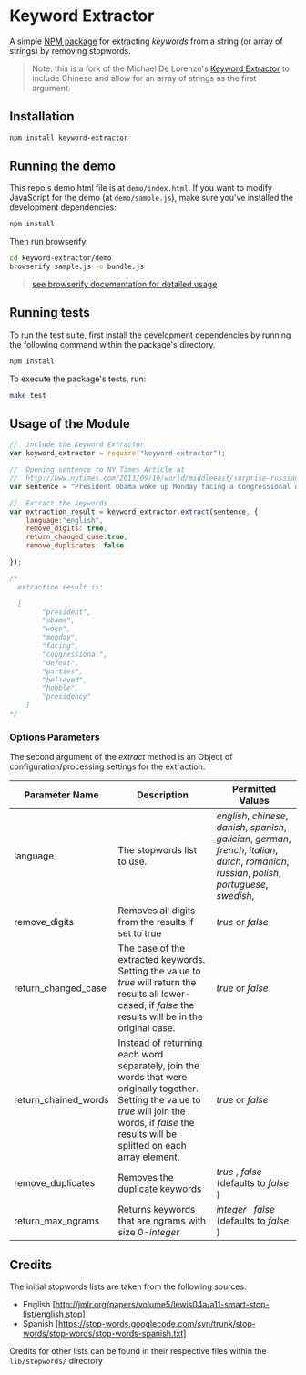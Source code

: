 # Keyword Extractor

A simple [NPM package](https://npmjs.org/package/@fusionary/keyword-extractor) for extracting _keywords_ from a string (or array of strings) by
removing stopwords.

> Note: this is a fork of the Michael De Lorenzo's [Keyword Extractor](https://github.com/michaeldelorenzo/keyword-extractor) to include Chinese and allow for an array of strings as the first argument.

## Installation

```sh
npm install keyword-extractor
```

## Running the demo

This repo's demo html file is at `demo/index.html`. If you want to modify JavaScript for the demo (at `demo/sample.js`),
make sure you've installed the development dependencies:

```sh
npm install
```

Then run browserify:

```sh
cd keyword-extractor/demo
browserify sample.js -o bundle.js
```

> [see browserify documentation for detailed usage](http://browserify.org/)

## Running tests

To run the test suite, first install the development dependencies by running the following command within the package's
directory.

```sh
npm install
```

To execute the package's tests, run:

``` sh
make test
```

## Usage of the Module

```javascript
//  include the Keyword Extractor
var keyword_extractor = require("keyword-extractor");

//  Opening sentence to NY Times Article at
//  http://www.nytimes.com/2013/09/10/world/middleeast/surprise-russian-proposal-catches-obama-between-putin-and-house-republicans.html
var sentence = "President Obama woke up Monday facing a Congressional defeat that many in both parties believed could hobble his presidency."

//  Extract the keywords
var extraction_result = keyword_extractor.extract(sentence, {
    language:"english",
    remove_digits: true,
    return_changed_case:true,
    remove_duplicates: false

});

/*
  extraction result is:

  [
        "president",
        "obama",
        "woke",
        "monday",
        "facing",
        "congressional",
        "defeat",
        "parties",
        "believed",
        "hobble",
        "presidency"
    ]
*/
```

### Options Parameters

The second argument of the _extract_ method is an Object of configuration/processing settings for the extraction.

| Parameter Name       | Description                                                                                                                                                                                              | Permitted Values                                                                                                                                         |
| -------------------- | -------------------------------------------------------------------------------------------------------------------------------------------------------------------------------------------------------- | -------------------------------------------------------------------------------------------------------------------------------------------------------- |
| language             | The stopwords list to use.                                                                                                                                                                               | _english_, _chinese_, _danish_, _spanish_, _galician_, _german_, _french_, _italian_, _dutch_, _romanian_, _russian_, _polish_, _portuguese_, _swedish_, |
| remove_digits        | Removes all digits from the results if set to true                                                                                                                                                       | _true_ or _false_                                                                                                                                        |
| return_changed_case  | The case of the extracted keywords. Setting the value to _true_ will return the results all lower-cased, if _false_ the results will be in the original case.                                            | _true_ or _false_                                                                                                                                        |
| return_chained_words | Instead of returning each word separately, join the words that were originally together. Setting the value to _true_ will join the words, if _false_ the results will be splitted on each array element. | _true_ or _false_                                                                                                                                        |
| remove_duplicates    | Removes the duplicate keywords                                                                                                                                                                           | _true_ , _false_ (defaults to _false_ )                                                                                                                  |
| return_max_ngrams    | Returns keywords that are ngrams with size 0-_integer_                                                                                                                                                   | _integer_ , _false_ (defaults to _false_ )                                                                                                               |

## Credits

The initial stopwords lists are taken from the following sources:

- English [http://jmlr.org/papers/volume5/lewis04a/a11-smart-stop-list/english.stop]
- Spanish [https://stop-words.googlecode.com/svn/trunk/stop-words/stop-words/stop-words-spanish.txt]

Credits for other lists can be found in their respective files within the `lib/stopwords/` directory
